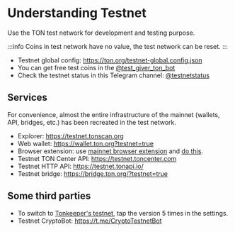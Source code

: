 # Understanding Testnet

Use the TON test network for development and testing purpose.

:::info 
Coins in test network have no value, the test network can be reset.
:::

* Testnet global config: https://ton.org/testnet-global.config.json
* You can get free test coins in the [@test_giver_ton_bot](https://t.me/testgiver_ton_bot)
* Check the testnet status in this Telegram channel: [@testnetstatus](https://t.me/testnetstatus)

## Services

For convenience, almost the entire infrastructure of the mainnet (wallets, API, bridges, etc.) has been recreated in the test network.

* Explorer: https://testnet.tonscan.org
* Web wallet: https://wallet.ton.org?testnet=true
* Browser extension: use [mainnet browser extension](https://chrome.google.com/webstore/detail/ton-wallet/nphplpgoakhhjchkkhmiggakijnkhfnd) and [do this](https://github.com/toncenter/ton-wallet#switch-between-mainnettestnet-in-extension).
* Testnet TON Center API: https://testnet.toncenter.com
* Testnet HTTP API: https://testnet.tonapi.io/
* Testnet bridge: https://bridge.ton.org/?testnet=true

## Some third parties

* To switch to [Tonkeeper's testnet](https://tonkeeper.com/), tap the version 5 times in the settings.
* Testnet CryptoBot: https://t.me/CryptoTestnetBot

